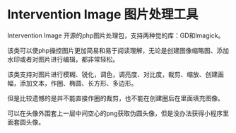 # Intervention Image 图片处理工具

Intervention Image 开源的php图片处理包，支持两种觉的库：GD和Imagick。

该类可以使php操控图片更加简易和易于阅读理解，无论是创建图像缩略图、添加水印或者对图片进行编辑，都非常轻松。

该类支持对图片进行模糊、锐化，调色，调亮度、对比度，裁剪、缩放、创建画幅，添加文本，作圈、椭圆、长方形、多边形。

但是比较遗憾的是并不能直接作圈的裁剪，也不能在创建圈后在里面填充图像。

可以在头像外围套上一层中间空心的png获取伪圆头像，但是没办法获得小程序里面套圆头像。
